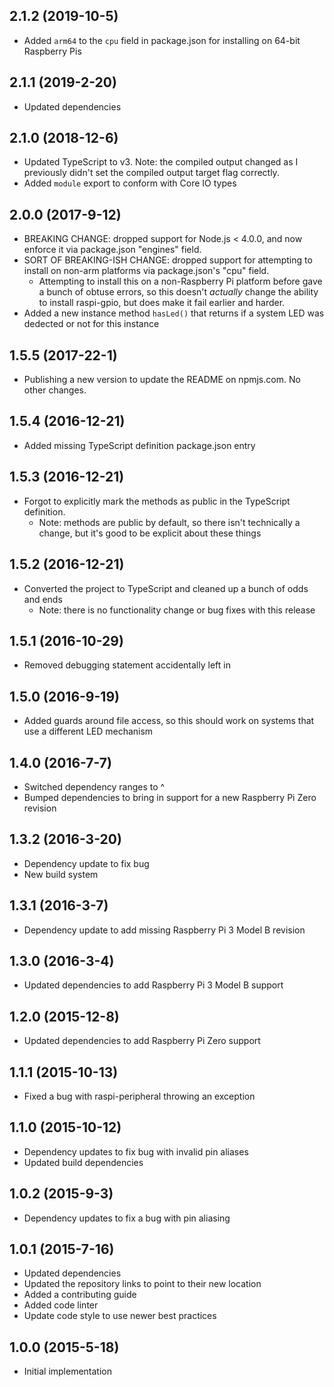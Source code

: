 ## 2.1.2 (2019-10-5)

- Added `arm64` to the `cpu` field in package.json for installing on 64-bit Raspberry Pis

## 2.1.1 (2019-2-20)

- Updated dependencies

## 2.1.0 (2018-12-6)

- Updated TypeScript to v3. Note: the compiled output changed as I previously didn't set the compiled output target flag correctly.
- Added `module` export to conform with Core IO types

## 2.0.0 (2017-9-12)

- BREAKING CHANGE: dropped support for Node.js < 4.0.0, and now enforce it via package.json "engines" field.
- SORT OF BREAKING-ISH CHANGE: dropped support for attempting to install on non-arm platforms via package.json's "cpu" field.
    - Attempting to install this on a non-Raspberry Pi platform before gave a bunch of obtuse errors, so this doesn't _actually_ change the ability to install raspi-gpio, but does make it fail earlier and harder.
- Added a new instance method `hasLed()` that returns if a system LED was dedected or not for this instance

## 1.5.5 (2017-22-1)

- Publishing a new version to update the README on npmjs.com. No other changes.

## 1.5.4 (2016-12-21)

- Added missing TypeScript definition package.json entry

## 1.5.3 (2016-12-21)

- Forgot to explicitly mark the methods as public in the TypeScript definition.
  - Note: methods are public by default, so there isn't technically a change, but it's good to be explicit about these things

## 1.5.2 (2016-12-21)

- Converted the project to TypeScript and cleaned up a bunch of odds and ends
  - Note: there is no functionality change or bug fixes with this release

## 1.5.1 (2016-10-29)

- Removed debugging statement accidentally left in

## 1.5.0 (2016-9-19)

- Added guards around file access, so this should work on systems that use a different LED mechanism

## 1.4.0 (2016-7-7)

- Switched dependency ranges to ^
- Bumped dependencies to bring in support for a new Raspberry Pi Zero revision

## 1.3.2 (2016-3-20)

- Dependency update to fix bug
- New build system

## 1.3.1 (2016-3-7)

- Dependency update to add missing Raspberry Pi 3 Model B revision

## 1.3.0 (2016-3-4)

- Updated dependencies to add Raspberry Pi 3 Model B support

## 1.2.0 (2015-12-8)

- Updated dependencies to add Raspberry Pi Zero support

## 1.1.1 (2015-10-13)

- Fixed a bug with raspi-peripheral throwing an exception

## 1.1.0 (2015-10-12)

- Dependency updates to fix bug with invalid pin aliases
- Updated build dependencies

## 1.0.2 (2015-9-3)

- Dependency updates to fix a bug with pin aliasing

## 1.0.1 (2015-7-16)

- Updated dependencies
- Updated the repository links to point to their new location
- Added a contributing guide
- Added code linter
- Update code style to use newer best practices

## 1.0.0 (2015-5-18)

- Initial implementation
